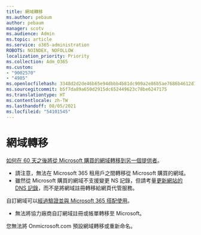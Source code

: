 ```yaml
---
title: 網域轉移
ms.author: pebaum
author: pebaum
manager: scotv
ms.audience: Admin
ms.topic: article
ms.service: o365-administration
ROBOTS: NOINDEX, NOFOLLOW
localization_priority: Priority
ms.collection: Adm_O365
ms.custom:
- "9002570"
- "4985"
ms.openlocfilehash: 3348d2d2de46b65e94dbbb4b81dc909a2e86b5ae7686b4612d7b1364e7d76a5b
ms.sourcegitcommit: b5f7da89a650d2915dc652449623c78be6247175
ms.translationtype: HT
ms.contentlocale: zh-TW
ms.lasthandoff: 08/05/2021
ms.locfileid: "54101545"
---
```

# <a name="domain-transfers"></a>網域轉移

[如何在 60 天之後將從 Microsoft 購買的網域轉移到另一個提供者](https://docs.microsoft.com/microsoft-365/admin/get-help-with-domains/transfer-a-domain-from-microsoft-to-another-host)。

- 請注意，無法在 Microsoft 365 租用戶之間轉移從 Microsoft 購買的網域。
- 雖然從 Microsoft 購買的網域不支援變更 NS 記錄，但請考量[更新網站的 DNS 記錄](https://docs.microsoft.com/microsoft-365/admin/dns/update-dns-records-to-retain-current-hosting-provider?view=o365-worldwide)，而不是將網域註冊轉移給網頁代管服務。

自訂網域可以[經過驗證並與 Microsoft 365 搭配使用](https://docs.microsoft.com/microsoft-365/admin/setup/add-domain?view=o365-worldwide)。

- 無法將協力廠商自訂網域註冊或帳單轉移至 Microsoft。

您無法將 Onmicrosoft.com 預設網域轉移或重新命名。
